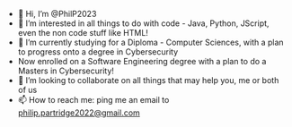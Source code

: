 - 👋 Hi, I’m @PhilP2023
- 👀 I’m interested in all things to do with code - Java, Python, JScript, even the non code stuff like HTML! 
- 🌱 I’m currently studying for a Diploma - Computer Sciences, with a plan to progress onto a degree in Cybersecurity
-  Now enrolled on a Software Engineering degree with a plan to do a Masters in Cybersecurity!
- 💞️ I’m looking to collaborate on all things that may help you, me or both of us
- 📫 How to reach me: ping me an email to philip.partridge2022@gmail.com

<!---
PhilP2023/PhilP2023 is a ✨ special ✨ repository because its `README.md` (this file) appears on your GitHub profile.
You can click the Preview link to take a look at your changes.
--->

